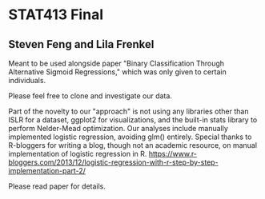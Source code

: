 # STAT413 Final
## Steven Feng and Lila Frenkel
Meant to be used alongside paper "Binary Classification Through Alternative Sigmoid Regressions," which was only given to certain individuals.

Please feel free to clone and investigate our data.

Part of the novelty to our "approach" is not using any libraries other than ISLR for a dataset, ggplot2 for visualizations, and the built-in stats library to perform Nelder-Mead optimization. Our analyses include manually implemented logistic regression, avoiding glm() entirely. Special thanks to R-bloggers for writing a blog, though not an academic resource, on manual implementation of logistic regression in R. https://www.r-bloggers.com/2013/12/logistic-regression-with-r-step-by-step-implementation-part-2/

Please read paper for details. 
